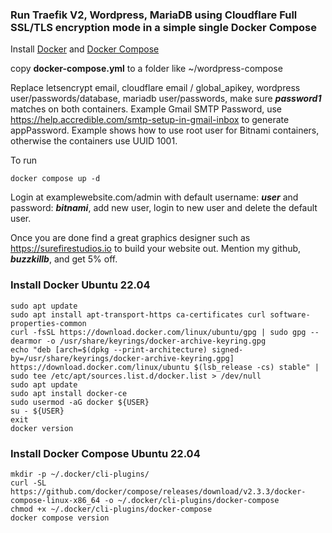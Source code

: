 ### Run Traefik V2, Wordpress, MariaDB using Cloudflare Full SSL/TLS encryption mode in a simple single Docker Compose  

Install [Docker](https://github.com/buzzkillb/wordpress_docker/tree/main#install-docker-ubuntu-2204) and [Docker Compose](https://github.com/buzzkillb/wordpress_docker/tree/main#install-docker-ubuntu-2204)   

copy **docker-compose.yml** to a folder like ~/wordpress-compose  

Replace letsencrypt email, cloudflare email / global_apikey, wordpress user/passwords/database, mariadb user/passwords, make sure **_password1_** matches on both containers.  Example Gmail SMTP Password, use https://help.accredible.com/smtp-setup-in-gmail-inbox to generate appPassword. Example shows how to use root user for Bitnami containers, otherwise the containers use UUID 1001.

To run  
```
docker compose up -d
```
Login at examplewebsite.com/admin with default username: **_user_** and password: **_bitnami_**, add new user, login to new user and delete the default user.  

Once you are done find a great graphics designer such as https://surefirestudios.io to build your website out. Mention my github, **_buzzkillb_**, and get 5% off.

### Install Docker Ubuntu 22.04  
```
sudo apt update
sudo apt install apt-transport-https ca-certificates curl software-properties-common
curl -fsSL https://download.docker.com/linux/ubuntu/gpg | sudo gpg --dearmor -o /usr/share/keyrings/docker-archive-keyring.gpg
echo "deb [arch=$(dpkg --print-architecture) signed-by=/usr/share/keyrings/docker-archive-keyring.gpg] https://download.docker.com/linux/ubuntu $(lsb_release -cs) stable" | sudo tee /etc/apt/sources.list.d/docker.list > /dev/null
sudo apt update
sudo apt install docker-ce
sudo usermod -aG docker ${USER}
su - ${USER}
exit
docker version
```

### Install Docker Compose Ubuntu 22.04  
```
mkdir -p ~/.docker/cli-plugins/
curl -SL https://github.com/docker/compose/releases/download/v2.3.3/docker-compose-linux-x86_64 -o ~/.docker/cli-plugins/docker-compose
chmod +x ~/.docker/cli-plugins/docker-compose
docker compose version
```
